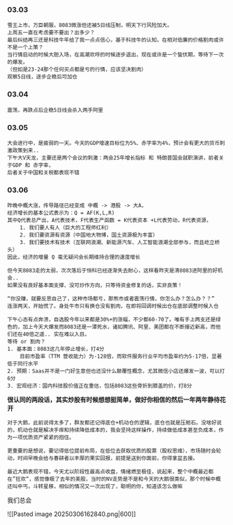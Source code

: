 
### 03.03 

	雪王上市，万臣朝服，8083微涨但还被5日线压制，明天下行风险加大。
	上周五一直在考虑要不要出？出多少？
	最后纠结再三还是科技牛年给了我一点点信心，基于科技牛的认知，在相对低廉的价格割肉或许不是一个上策？
	当行情启动的时候大胆入场，在高潮欢呼的时候逐步退出，现在或许是一个蛰伏期，等待下一次的爆发。
	（但如是23-24那个任何买点都是亏的行情，应该坚决割肉）
	观察5日线，逐步企稳后可加仓


### 03.04

	震荡，再跌点后企稳5日线会杀入两手阿里

### 03.05

	大会进行中，是疲弱的一天。今天的GDP增速目标位为5%、赤字率为4%，预计会有更大的货币刺激政策到来..
	下午大V天龙，主要还是两个会议的刺激：两会25年增长指标 和 特朗普国会就职演讲，前者关于GDP 和 赤字率，
	后者关于中国和关税都表现不错

### 03.06

	昨晚中概大涨，传导路径已经变成 中概 -> 港股 -> 大A，
	‌经济增长的基本公式表示为：Q = AF(K,L,R)
	其中Q代表总产出，A代表技术‌，F代表生产函数 = K代表资本 +L代表劳动，R代表资源，
		1. 我们要人有人（巨大的工程师红利） 
		2. 我们要资源有资源（中国地大物博，国土资源极为丰富） 
		3. 我们要技术有技术（互联网浪潮、新能源汽车、人工智能浪潮全部参与，而且屹立桥头）  
	因此，经济的增量 Q 毫无疑问会长期维持合理的速度增长
	
	但今天8083走的太弱，次次落后于恒科已经逐渐失去耐心，这样看昨天是清8083进阿里的好机会.. 
	如果没有良好基本面支撑、没可炒作方向，只等待资金修复的话，实非良策！
	
	“你没赚，就要反思自己了，这种市场都亏，那熊市或者震荡行情，你怎么办？怎么办？？”
	连涨两天，开始慌了。身处牛市只有换仓没有割肉，在即将回调时候出仓在底部调整时候入仓
	
	下午心态有点奔溃，自选股今年以来都是30%+的涨幅，不少都60-70了。唯有手上两支还是绿色的，加上今天大爆发而8083还是一潭死水，诸如腾讯、阿里、美团都在不断接近新高，而他们还在40倍之遥.. 实在难以入目。
	等待 or 割肉？
	1. 基本面：8083这几年停止增长，打4分
	    目前市盈率（TTM 营收能力）为-128倍，而软件服务行业平均市盈率约为5-17倍，显著低于同行水平
	2. 预期：Saas并不是一门好生意但也还没什么颠覆性概念，尤其微信小店还爆发一波，可以打6分
	3. 宏观经济：国内科技股价值正在重估，包括8083这些骨折到膝盖的价，打8分
	


**很认同的两段话，其实炒股有时候想想挺简单，做好你相信的然后一年两年静待花开**

`对于大鹅，此前说得太多了，群友都还记得底仓+机动仓的逻辑，底仓也就是压舱石。没啥好说的，机动仓就是解决手痒和持续降低成本的，我会坚持这样操作，持续做低成本甚至负成本，作为一项优质资产紧紧的抱住。`

`更重要的是想说，要记得低位提前布局，在低位去获取优质的股票（股权思维），市场随时会轮动，时间早晚会给与春耕者以丰厚的果实回报，前提是送到你面前，你得拿盆去接。`

`最近大鹅表现不错，今天尤以阶段性最高点收盘，情绪燃至极佳，说起来，整个中概最近都在”狂欢“，感觉像极了去年的美股，当时的NV走势是不是和今天的大鹅很类似，那个时候中概还叫中丐，斗转星移，相似的情况又一次出现了，聪明的你，知道该怎么做嘛`

我们总会

![[Pasted image 20250306162840.png|600]]
